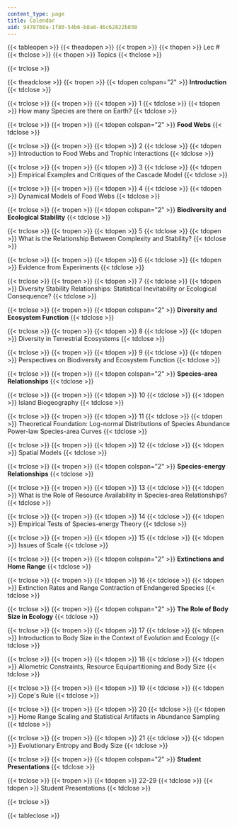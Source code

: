 ```yaml
---
content_type: page
title: Calendar
uid: 9478760a-1f80-54b6-b8a8-46c62822b838
---
```


{{< tableopen >}}
{{< theadopen >}}
{{< tropen >}}
{{< thopen >}}
Lec #
{{< thclose >}}
{{< thopen >}}
Topics
{{< thclose >}}

{{< trclose >}}

{{< theadclose >}}
{{< tropen >}}
{{< tdopen colspan="2" >}}
**Introduction**
{{< tdclose >}}

{{< trclose >}}
{{< tropen >}}
{{< tdopen >}}
1
{{< tdclose >}}
{{< tdopen >}}
How many Species are there on Earth?
{{< tdclose >}}

{{< trclose >}}
{{< tropen >}}
{{< tdopen colspan="2" >}}
**Food Webs**
{{< tdclose >}}

{{< trclose >}}
{{< tropen >}}
{{< tdopen >}}
2
{{< tdclose >}}
{{< tdopen >}}
Introduction to Food Webs and Trophic Interactions
{{< tdclose >}}

{{< trclose >}}
{{< tropen >}}
{{< tdopen >}}
3
{{< tdclose >}}
{{< tdopen >}}
Empirical Examples and Critiques of the Cascade Model
{{< tdclose >}}

{{< trclose >}}
{{< tropen >}}
{{< tdopen >}}
4
{{< tdclose >}}
{{< tdopen >}}
Dynamical Models of Food Webs
{{< tdclose >}}

{{< trclose >}}
{{< tropen >}}
{{< tdopen colspan="2" >}}
**Biodiversity and Ecological Stability**
{{< tdclose >}}

{{< trclose >}}
{{< tropen >}}
{{< tdopen >}}
5
{{< tdclose >}}
{{< tdopen >}}
What is the Relationship Between Complexity and Stability?
{{< tdclose >}}

{{< trclose >}}
{{< tropen >}}
{{< tdopen >}}
6
{{< tdclose >}}
{{< tdopen >}}
Evidence from Experiments
{{< tdclose >}}

{{< trclose >}}
{{< tropen >}}
{{< tdopen >}}
7
{{< tdclose >}}
{{< tdopen >}}
Diversity Stability Relationships: Statistical Inevitability or Ecological Consequence?
{{< tdclose >}}

{{< trclose >}}
{{< tropen >}}
{{< tdopen colspan="2" >}}
**Diversity and Ecosystem Function**
{{< tdclose >}}

{{< trclose >}}
{{< tropen >}}
{{< tdopen >}}
8
{{< tdclose >}}
{{< tdopen >}}
Diversity in Terrestrial Ecosystems
{{< tdclose >}}

{{< trclose >}}
{{< tropen >}}
{{< tdopen >}}
9
{{< tdclose >}}
{{< tdopen >}}
Perspectives on Biodiversity and Ecosystem Function
{{< tdclose >}}

{{< trclose >}}
{{< tropen >}}
{{< tdopen colspan="2" >}}
**Species-area Relationships**
{{< tdclose >}}

{{< trclose >}}
{{< tropen >}}
{{< tdopen >}}
10
{{< tdclose >}}
{{< tdopen >}}
Island Biogeography
{{< tdclose >}}

{{< trclose >}}
{{< tropen >}}
{{< tdopen >}}
11
{{< tdclose >}}
{{< tdopen >}}
Theoretical Foundation: Log-normal Distributions of Species Abundance Power-law Species-area Curves
{{< tdclose >}}

{{< trclose >}}
{{< tropen >}}
{{< tdopen >}}
12
{{< tdclose >}}
{{< tdopen >}}
Spatial Models
{{< tdclose >}}

{{< trclose >}}
{{< tropen >}}
{{< tdopen colspan="2" >}}
**Species-energy Relationships**
{{< tdclose >}}

{{< trclose >}}
{{< tropen >}}
{{< tdopen >}}
13
{{< tdclose >}}
{{< tdopen >}}
What is the Role of Resource Availability in Species-area Relationships?
{{< tdclose >}}

{{< trclose >}}
{{< tropen >}}
{{< tdopen >}}
14
{{< tdclose >}}
{{< tdopen >}}
Empirical Tests of Species-energy Theory
{{< tdclose >}}

{{< trclose >}}
{{< tropen >}}
{{< tdopen >}}
15
{{< tdclose >}}
{{< tdopen >}}
Issues of Scale
{{< tdclose >}}

{{< trclose >}}
{{< tropen >}}
{{< tdopen colspan="2" >}}
**Extinctions and Home Range**
{{< tdclose >}}

{{< trclose >}}
{{< tropen >}}
{{< tdopen >}}
16
{{< tdclose >}}
{{< tdopen >}}
Extinction Rates and Range Contraction of Endangered Species
{{< tdclose >}}

{{< trclose >}}
{{< tropen >}}
{{< tdopen colspan="2" >}}
**The Role of Body Size in Ecology**
{{< tdclose >}}

{{< trclose >}}
{{< tropen >}}
{{< tdopen >}}
17
{{< tdclose >}}
{{< tdopen >}}
Introduction to Body Size in the Context of Evolution and Ecology
{{< tdclose >}}

{{< trclose >}}
{{< tropen >}}
{{< tdopen >}}
18
{{< tdclose >}}
{{< tdopen >}}
Allometric Constraints, Resource Equipartitioning and Body Size
{{< tdclose >}}

{{< trclose >}}
{{< tropen >}}
{{< tdopen >}}
19
{{< tdclose >}}
{{< tdopen >}}
Cope's Rule
{{< tdclose >}}

{{< trclose >}}
{{< tropen >}}
{{< tdopen >}}
20
{{< tdclose >}}
{{< tdopen >}}
Home Range Scaling and Statistical Artifacts in Abundance Sampling
{{< tdclose >}}

{{< trclose >}}
{{< tropen >}}
{{< tdopen >}}
21
{{< tdclose >}}
{{< tdopen >}}
Evolutionary Entropy and Body Size
{{< tdclose >}}

{{< trclose >}}
{{< tropen >}}
{{< tdopen colspan="2" >}}
**Student Presentations**
{{< tdclose >}}

{{< trclose >}}
{{< tropen >}}
{{< tdopen >}}
22-29
{{< tdclose >}}
{{< tdopen >}}
Student Presentations
{{< tdclose >}}

{{< trclose >}}

{{< tableclose >}}